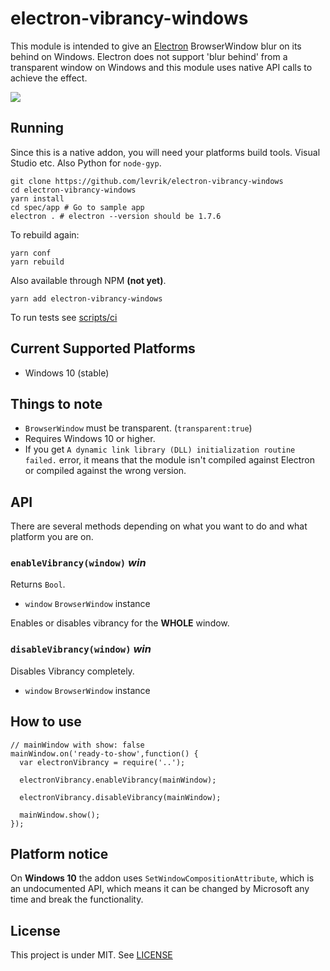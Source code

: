 # electron-vibrancy-windows

This module is intended to give an [Electron](https://github.com/electron/electron) BrowserWindow blur on its behind on Windows. Electron does not support 'blur behind' from a transparent window on Windows and this module uses native API calls to achieve the effect.

![](http://i.imgur.com/0sRPzpn.png)

## Running

Since this is a native addon, you will need your platforms build tools. Visual Studio etc. Also Python for `node-gyp`.

```
git clone https://github.com/levrik/electron-vibrancy-windows
cd electron-vibrancy-windows
yarn install
cd spec/app # Go to sample app
electron . # electron --version should be 1.7.6
```

To rebuild again:

```
yarn conf
yarn rebuild
```

Also available through NPM **(not yet)**.

```
yarn add electron-vibrancy-windows
```

To run tests see [scripts/ci](https://github.com/arkenthera/electron-vibrancy/blob/master/scripts/ci.sh)

## Current Supported Platforms
- Windows 10 (stable)

## Things to note
- `BrowserWindow` must be transparent. (`transparent:true`)
- Requires Windows 10 or higher.
- If you get `A dynamic link library (DLL) initialization routine failed.` error, it means that the module isn't compiled against Electron or compiled against the wrong version. 

## API
There are several methods depending on what you want to do and what platform you are on.

### `enableVibrancy(window)` _win_

Returns `Bool`.

* `window` `BrowserWindow` instance

Enables or disables vibrancy for the **WHOLE** window.

### `disableVibrancy(window)` _win_

Disables Vibrancy completely.

* `window` `BrowserWindow` instance

## How to use

```
// mainWindow with show: false
mainWindow.on('ready-to-show',function() {
  var electronVibrancy = require('..');
  
  electronVibrancy.enableVibrancy(mainWindow);

  electronVibrancy.disableVibrancy(mainWindow);

  mainWindow.show();
});

```

## Platform notice

On **Windows 10** the addon uses ```SetWindowCompositionAttribute```, which is an undocumented API, which means it can be changed by Microsoft any time and break the functionality.

## License

This project is under MIT.
See [LICENSE](https://github.com/levrik/electron-vibrancy-windows/blob/master/LICENSE)
